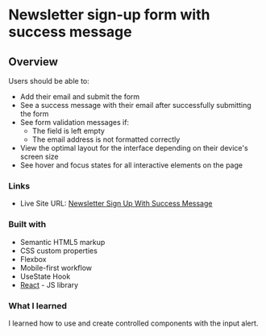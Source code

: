 # Newsletter sign-up form with success message

## Overview

Users should be able to:

- Add their email and submit the form
- See a success message with their email after successfully submitting the form
- See form validation messages if:
  - The field is left empty
  - The email address is not formatted correctly
- View the optimal layout for the interface depending on their device's screen size
- See hover and focus states for all interactive elements on the page

### Links

- Live Site URL: [Newsletter Sign Up With Success Message](https://newsletter-sign-up-with-success-message-main-psi-ten.vercel.app/)

### Built with

- Semantic HTML5 markup
- CSS custom properties
- Flexbox
- Mobile-first workflow
- UseState Hook
- [React](https://reactjs.org/) - JS library

### What I learned

I learned how to use and create controlled components with the input alert.


